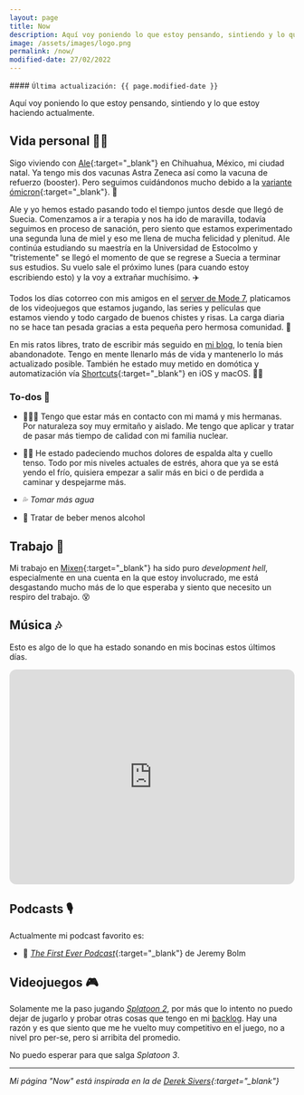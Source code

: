 ```yaml
---
layout: page
title: Now
description: Aquí voy poniendo lo que estoy pensando, sintiendo y lo que estoy haciendo actualmente.
image: /assets/images/logo.png
permalink: /now/
modified-date: 27/02/2022
---
```


<div class="card last-updated mt-3 text-center">
<div class="card-body">
#### <code>Última actualización: {{ page.modified-date }}</code>
</div>
</div>

<p class="text-center">Aquí voy poniendo lo que estoy pensando, sintiendo y lo que estoy haciendo actualmente.</p>

## Vida personal 👦🏻

Sigo viviendo con [Ale][2]{:target="_blank"} en Chihuahua, México, mi ciudad natal. Ya tengo mis dos vacunas Astra Zeneca así como la vacuna de refuerzo (booster). Pero seguimos cuidándonos mucho debido a la [variante ómicron][3]{:target="_blank"}. 💉

Ale y yo hemos estado pasando todo el tiempo juntos desde que llegó de Suecia. Comenzamos a ir a terapia y nos ha ido de maravilla, todavía seguimos en proceso de sanación, pero siento que estamos experimentado una segunda luna de miel y eso me llena de mucha felicidad y plenitud. Ale continúa estudiando su maestría en la Universidad de Estocolmo y "tristemente" se llegó el momento de que se regrese a Suecia a terminar sus estudios. Su vuelo sale el próximo lunes (para cuando estoy escribiendo esto) y la voy a extrañar muchísimo. ✈️

Todos los días cotorreo con mis amigos en el [server de Mode 7][4], platicamos de los videojuegos que estamos jugando, las series y películas que estamos viendo y todo cargado de buenos chistes y risas. La carga diaria no se hace tan pesada gracias a esta pequeña pero hermosa comunidad. 🥴

En mis ratos libres, trato de escribir más seguido en [mi blog][5], lo tenía bien abandonadote. Tengo en mente llenarlo más de vida y mantenerlo lo más actualizado posible. También he estado muy metido en domótica y automatización vía [Shortcuts][6]{:target="_blank"} en iOS y macOS. 👨‍💻

### To-dos 📝

- 👩‍👩‍👧 Tengo que estar más en contacto con mi mamá y mis hermanas. Por naturaleza soy muy ermitaño y aislado. Me tengo que aplicar y tratar de pasar más tiempo de calidad con mi familia nuclear.

- 🚴‍♂️ He estado padeciendo muchos dolores de espalda alta y cuello tenso. Todo por mis niveles actuales de estrés, ahora que ya se está yendo el frío, quisiera empezar a salir más en bici o de perdida a caminar y despejarme más.

- 💦 *Tomar más agua*

- 🍺 Tratar de beber menos alcohol

## Trabajo 💼

Mi trabajo en [Mixen][7]{:target="_blank"} ha sido puro *development hell*, especialmente en una cuenta en la que estoy involucrado, me está desgastando mucho más de lo que esperaba y siento que necesito un respiro del trabajo. 😵

## Música 🎶
Esto es algo de lo que ha estado sonando en mis bocinas estos últimos días.
<iframe style="border-radius:12px" src="https://open.spotify.com/embed/playlist/37i9dQZF1EIZjttgzA6DwD?utm_source=generator" width="100%" height="380" frameBorder="0" allowfullscreen="" allow="autoplay; clipboard-write; encrypted-media; fullscreen; picture-in-picture"></iframe>

## Podcasts 🎙

Actualmente mi podcast favorito es:

- 🤘 [*The First Ever Podcast*][8]{:target="_blank"} de Jeremy Bolm

## Videojuegos 🎮
Solamente me la paso jugando [*Splatoon 2*][8], por más que lo intento no puedo dejar de jugarlo y probar otras cosas que tengo en mi [backlog][9]. Hay una razón y es que siento que me he vuelto muy competitivo en el juego, no a nivel pro per-se, pero si arribita del promedio.

No puedo esperar para que salga *Splatoon 3*.

---

*Mi página "Now" está inspirada en la de [Derek Sivers][1]{:target="_blank"}*


[1]: https://sive.rs/nowff
[2]: https://www.instagram.com/primitivegirl
[3]: https://es.wikipedia.org/wiki/Variante_%C3%B3micron_del_SARS-CoV-2
[4]: /mode-7/
[5]: https://blog.luiscarlospando.com
[6]: https://support.apple.com/en-bw/guide/shortcuts/welcome/ios
[7]: https://mixen.mx
[8]: https://podcasts.apple.com/us/podcast/the-first-ever-podcast/id1520216207
[8]: /nintendo/splatoon/
[9]: https://www.backloggd.com/u/mijo